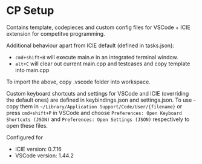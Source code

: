 # CP Setup
Contains template, codepieces and custom config files for VSCode + ICIE extension for competitve programming.

Additional behaviour apart from ICIE default (defined in tasks.json):
* ```cmd+shift+B``` will execute main.e in an integrated terminal window.
* ```alt+C``` will clear out current main.cpp and testcases and copy template into main.cpp

To import the above, copy .vscode folder into workspace.

Custom keyboard shortcuts and settings for VSCode and ICIE (overriding the default ones) are defined in keybindings.json and settings.json. To use - copy them in ```~/Library/Application Support/Code/User/{filename}``` or press ```cmd+shift+P``` in VSCode and choose ```Preferences: Open Keyboard Shortcuts (JSON)``` and ```Preferences: Open Settings (JSON)``` respectively to open these files.

Configured for
* ICIE version: 0.7.16
* VSCode version: 1.44.2
